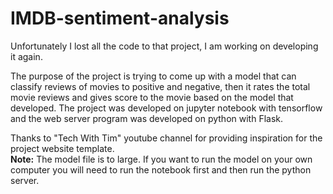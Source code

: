 # IMDB-sentiment-analysis
Unfortunately I lost all the code to that project, I am working on developing it again. 

The purpose of the project is trying to come up with a model that can classify reviews of movies to positive and negative, then it rates the total movie reviews and gives score to the movie based on the model that developed.
The project was developed on jupyter notebook with tensorflow and the web server program was developed on python with Flask.

Thanks to "Tech With Tim" youtube channel for providing inspiration for the project website template.<br>
**Note:** The model file is to large. If you want to run the model on your own computer you will need to run the notebook first and then run the python server.
